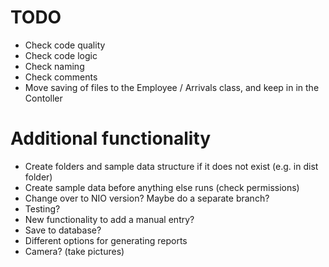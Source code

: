 # TODO
- Check code quality
- Check code logic
- Check naming
- Check comments
- Move saving of files to the Employee / Arrivals class, and keep in in the Contoller

# Additional functionality
- Create folders and sample data structure if it does not exist (e.g. in dist folder)
- Create sample data before anything else runs (check permissions)
- Change over to NIO version? Maybe do a separate branch?
- Testing?
- New functionality to add a manual entry?
- Save to database?
- Different options for generating reports
- Camera? (take pictures)
